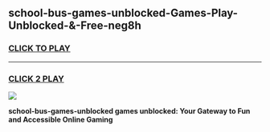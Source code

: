 
## school-bus-games-unblocked-Games-Play-Unblocked-&-Free-neg8h
<h3>
<a href="https://premium76.site?title=school-bus-games-unblocked&ref=24A">CLICK TO PLAY</a></h3>
<hr>

<h3>
<a href="https://premium76.site?title=school-bus-games-unblocked&ref=24A">CLICK 2 PLAY</a>
  
</h3>

<a href="https://premium76.site?title=school-bus-games-unblocked&ref=24A"><img src="https://clearcache.store/games.png"></a>


**school-bus-games-unblocked games unblocked: Your Gateway to Fun and Accessible Online Gaming**
